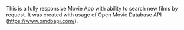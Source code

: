 This is a fully responsive Movie App with ability to search new films by request. It was created with usage of Open Movie Database API (https://www.omdbapi.com/).
